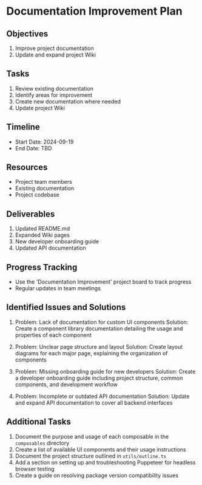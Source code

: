 # Documentation Improvement Plan

## Objectives
1. Improve project documentation
2. Update and expand project Wiki

## Tasks
1. Review existing documentation
2. Identify areas for improvement
3. Create new documentation where needed
4. Update project Wiki

## Timeline
- Start Date: 2024-09-19
- End Date: TBD

## Resources
- Project team members
- Existing documentation
- Project codebase

## Deliverables
1. Updated README.md
2. Expanded Wiki pages
3. New developer onboarding guide
4. Updated API documentation

## Progress Tracking
- Use the 'Documentation Improvement' project board to track progress
- Regular updates in team meetings


## Identified Issues and Solutions

1. Problem: Lack of documentation for custom UI components
   Solution: Create a component library documentation detailing the usage and properties of each component

2. Problem: Unclear page structure and layout
   Solution: Create layout diagrams for each major page, explaining the organization of components

3. Problem: Missing onboarding guide for new developers
   Solution: Create a developer onboarding guide including project structure, common components, and development workflow

4. Problem: Incomplete or outdated API documentation
   Solution: Update and expand API documentation to cover all backend interfaces


## Additional Tasks

1. Document the purpose and usage of each composable in the `composables` directory
2. Create a list of available UI components and their usage instructions
3. Document the project structure outlined in `utils/outline.ts`
4. Add a section on setting up and troubleshooting Puppeteer for headless browser testing
5. Create a guide on resolving package version compatibility issues
